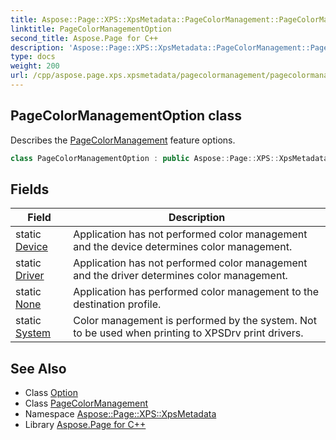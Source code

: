 ```yaml
---
title: Aspose::Page::XPS::XpsMetadata::PageColorManagement::PageColorManagementOption class
linktitle: PageColorManagementOption
second_title: Aspose.Page for C++
description: 'Aspose::Page::XPS::XpsMetadata::PageColorManagement::PageColorManagementOption class. Describes the PageColorManagement feature options in C++.'
type: docs
weight: 200
url: /cpp/aspose.page.xps.xpsmetadata/pagecolormanagement/pagecolormanagementoption/
---
```

## PageColorManagementOption class


Describes the [PageColorManagement](../) feature options.

```cpp
class PageColorManagementOption : public Aspose::Page::XPS::XpsMetadata::Option
```

## Fields

| Field | Description |
| --- | --- |
| static [Device](./device/) | Application has not performed color management and the device determines color management. |
| static [Driver](./driver/) | Application has not performed color management and the driver determines color management. |
| static [None](./none/) | Application has performed color management to the destination profile. |
| static [System](./system/) | Color management is performed by the system. Not to be used when printing to XPSDrv print drivers. |
## See Also

* Class [Option](../../option/)
* Class [PageColorManagement](../)
* Namespace [Aspose::Page::XPS::XpsMetadata](../../)
* Library [Aspose.Page for C++](../../../)
